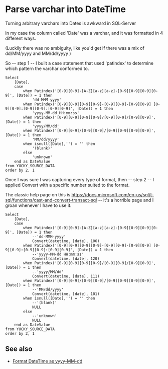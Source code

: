 ﻿# Parse varchar into DateTime

Turning arbitrary varchars into Dates is awkward in SQL-Server

In my case the column called 'Date' was a varchar, and it was formatted in 4 different ways.

(Luckily there was no ambiguity, like you'd get if there was a mix of dd/MM/yyyy and MM/dd/yyyy )

So -- step 1 -- I built a case statement that used 'patindex' to determine which pattern the varchar conformed to.

	Select
		[Date],
		case
			when Patindex('[0-9][0-9]-[A-Z][a-z][a-z]-[0-9][0-9][0-9][0-9]', [Date]) = 1 then
				'dd-MMM-yyyy'
			when Patindex('[0-9][0-9][0-9][0-9]-[0-9][0-9]-[0-9][0-9] [0-9][0-9]:[0-9][0-9]:[0-9][0-9]', [Date]) = 1 then
				'yyyy-MM-dd HH:mm:ss'
			when Patindex('[0-9][0-9][0-9][0-9]/[0-9][0-9]/[0-9][0-9]', [Date]) = 1 then
				'yyyy/MM/dd'
			when Patindex('[0-9][0-9]/[0-9][0-9]/[0-9][0-9][0-9][0-9]', [Date]) = 1 then
				'MM/dd/yyyy'
			when isnull([Date],'') = '' then
				'(blank)'
			else
				'unknown'
		end as DateValue
	from YUCKY_SOURCE_DATA
	order by 2, 1

Once I was sure I was capturing every type of format, then -- step 2 -- I applied Convert with a specific number suited to the format.

The classic help page on this is https://docs.microsoft.com/en-us/sql/t-sql/functions/cast-and-convert-transact-sql -- it's a horrible page and I groan whenever I have to use it.

	Select
		[Date],
		case
			when Patindex('[0-9][0-9]-[A-Z][a-z][a-z]-[0-9][0-9][0-9][0-9]', [Date]) = 1 then
				--'dd-MMM-yyyy'
				Convert(datetime, [date], 106)
			when Patindex('[0-9][0-9][0-9][0-9]-[0-9][0-9]-[0-9][0-9] [0-9][0-9]:[0-9][0-9]:[0-9][0-9]', [Date]) = 1 then
				--'yyyy-MM-dd HH:mm:ss'
				Convert(datetime, [date], 120)
			when Patindex('[0-9][0-9][0-9][0-9]/[0-9][0-9]/[0-9][0-9]', [Date]) = 1 then
				--'yyyy/MM/dd'
				Convert(datetime, [date], 111)
			when Patindex('[0-9][0-9]/[0-9][0-9]/[0-9][0-9][0-9][0-9]', [Date]) = 1 then
				--'MM/dd/yyyy'
				Convert(datetime, [date], 101)
			when isnull([Date],'') = '' then
				--'(blank)'
				NULL
			else
				--'unknown'
				NULL
		end as DateValue
	from YUCKY_SOURCE_DATA
	order by 2, 1


## See also

* [Format DateTime as yyyy-MM-dd](format_datetime_yyyy-MM-dd.md)